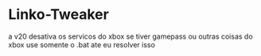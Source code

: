 # Linko-Tweaker

a v20 desativa os servicos do xbox
se tiver gamepass ou outras coisas do xbox
use somente o .bat
ate eu resolver isso
